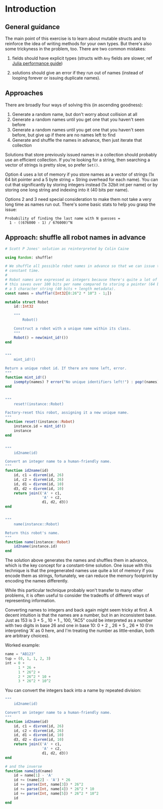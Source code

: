 # Introduction

## General guidance

The main point of this exercise is to learn about mutable structs and to reinforce the idea of writing methods for your own types.
But there's also some trickyness in the problem, too.
There are two common mistakes:

1. fields should have explicit types (structs with `Any` fields are slower, ref [Julia performance guide](https://docs.julialang.org/en/v1/manual/performance-tips/index.html))

2. solutions should give an error if they run out of names (instead of looping forever or issuing duplicate names).

## Approaches

There are broadly four ways of solving this (in ascending goodness):

1. Generate a random name, but don't worry about collision at all
2. Generate a random names until you get one that you haven't seen before
3. Generate a random names until you get one that you haven't seen before, but give up if there are no names left to find
4. Generate and shuffle the names in advance, then just iterate that collection

Solutions that store previously issued names in a collection should probably use an efficient collection.
If you're looking for a string, then searching a vector of strings is pretty slow, so prefer `Set()`.

Option 4 uses a lot of memory if you store names as a vector of strings (1x 64 bit pointer and a 5 byte string + String overhead for each name).
You can cut that significantly by storing integers instead (1x 32bit int per name) or by storing one long string and indexing into it (40 bits per name).

Options 2 and 3 need special consideration to make them not take a very long time as names run out.
There's some basic stats to help you grasp the issue:

    Probability of finding the last name with N guesses =
      1 - ((676000 - 1) / 676000)^N

## Approach: shuffle all robot names in advance

```julia
# Scott P Jones' solution as reinterpreted by Colin Caine

using Random: shuffle!

# We shuffle all possible robot names in advance so that we can issue them in
# constant time.
#
# Robot names are expressed as integers because there's quite a lot of them and
# this saves over 100 bits per name compared to storing a pointer (64 bits) to
# a 5 character string (40 bits + length metadata).
const names = shuffle!(Int32[0:26^2 * 10^3 - 1;])

mutable struct Robot
    id::Int32

    """
        Robot()

    Construct a robot with a unique name within its class.
    """
    Robot() = new(mint_id!())
end


"""
    mint_id!()

Return a unique robot id. If there are none left, error.
"""
function mint_id!()
    isempty(names) ? error("No unique identifiers left!") : pop!(names)
end


"""
    reset!(instance::Robot)

Factory-reset this robot, assigning it a new unique name.
"""
function reset!(instance::Robot)
    instance.id = mint_id!()
    instance
end


"""
    id2name(id)

Convert an integer name to a human-friendly name.
"""
function id2name(id)
    id, c1 = divrem(id, 26)
    id, c2 = divrem(id, 26)
    id, d1 = divrem(id, 10)
    d3, d2 = divrem(id, 10)
    return join(('A' + c1,
                 'A' + c2,
                 d1, d2, d3))
end


"""
    name(instance::Robot)

Return this robot's name.
"""
function name(instance::Robot)
    id2name(instance.id)
end
```

The solution above generates the names and shuffles them in advance,
which is the key concept for a constant-time solution.
One issue with this technique is that the pregenerated names use quite a lot of memory if you encode them as strings,
fortunately, we can reduce the memory footprint by encoding the names differently.

While this particular technique probably won't transfer to many other problems,
it is often useful to consider the tradeoffs of different ways of representing information.

Converting names to integers and back again might seem tricky at first.
A decent intuition is that the names are a number, but in an inconsistent base.
Just as 153 is 3 + 5 _ 10 + 1 _ 100,
"AC5" could be interpreted as a number with two digits in base 26 and one in base 10:
0 + 2 _ 26 + 5 _ 26 \* 10
(I'm interpreting 'A' as 0 here, and I'm treating the number as little-endian, both are arbitrary choices).

Worked example:

```julia
name = "AB123"
tup = (0, 1, 1, 2, 3)
int = 0 +
      1 * 26 +
      1 * 26^2 +
      2 * 26^2 * 10 +
      3 * 26^2 * 10^2
```

You can convert the integers back into a name by repeated division:

```julia
"""
    id2name(id)

Convert an integer name to a human-friendly name.
"""
function id2name(id)
    id, c1 = divrem(id, 26)
    id, c2 = divrem(id, 26)
    id, d1 = divrem(id, 10)
    d3, d2 = divrem(id, 10)
    return join(('A' + c1,
                 'A' + c2,
                 d1, d2, d3))
end

# and the inverse
function name2id(name)
    id = name[1] - 'A'
    id += (name[2] - 'A') * 26
    id += parse(Int, name[3]) * 26^2
    id += parse(Int, name[4]) * 26^2 * 10
    id += parse(Int, name[5]) * 26^2 * 10^2
    id
end
```

